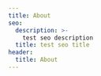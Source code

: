 ```yaml
---
title: About
seo:
  description: >-
    test seo description
  title: test seo title
header:
  title: About
---
```

